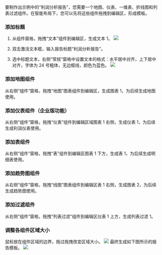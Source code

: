 要制作出示例中的“利润分析报告”，您需要一个地图、仪表、一维表、折线图和列表过滤组件。在智能布局下，您可以先将这些组件拖拽到编辑区，形成模板。

### 添加标题
1. 从组件窗格，拖拽“文本”组件到编辑区，生成文本 1。
![](https://main.qcloudimg.com/raw/01831073962a56f838f65dc94e71ef59.png)

2. 双击激活文本框，输入报告标题“利润分析报告”。
3. 选中标题文本，右侧“常规”窗格中设置文本的格式：水平居中对齐，上下居中对齐，字体为 24 号粗体，无边框线，颜色为蓝色。
![](https://main.qcloudimg.com/raw/93e41d2243ea2def92aed43113acf260.png)

### 添加地图组件
从右侧“组件”窗格，拖拽“地图”图表组件到编辑区，生成图表 1，为后续生成地图使用。

### 添加仪表组件（企业版功能）
从右侧“组件”窗格，拖拽“仪表”组件到编辑区域图表 1 右侧，生成仪表 1，为后续生成利润仪表使用。

### 添加表组件
从右侧“组件”窗格，拖拽“表”组件到编辑区图表 1 下方，生成表 1，为后续生成明细表使用。

### 添加趋势图组件
从右侧“组件”窗格，拖拽“线图”图表组件到编辑区表 1 右侧，生成图表 2，为后续生成趋势图使用。

### 添加过滤组件
从右侧“组件”窗格，拖拽“列表过滤”组件到编辑区仪表 1 上方，生成列表过滤 1。

### 调整各组件区域大小
鼠标放在组件区域的边界，拖过拖拽改变区域大小。
![](https://main.qcloudimg.com/raw/4ddc4d28a0d948a725daa0982e98e279.png)
最终生成如下图所示的报告模板。
![](https://main.qcloudimg.com/raw/3289ce99c169d760a8b7bb7f86331f9b.png)













